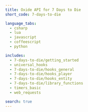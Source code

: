 ```yaml
---
title: Oxide API for 7 Days to Die
short_code: 7-days-to-die

language_tabs:
  - csharp
  - lua
  - javascript
  - coffeescript
  - python

includes:
  - 7-days-to-die/getting_started
  - universal_hooks
  - 7-days-to-die/hooks_general
  - 7-days-to-die/hooks_player
  - 7-days-to-die/hooks_entity
  - 7-days-to-die/library_functions
  - timers_basic
  - web_requests

search: true
---
```

